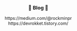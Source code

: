 <h3 align="center">🏡 Blog 🏡</h3>
<p align="center">
https://medium.com/@rockminpr
<br/>
https://devrokket.tistory.com/




